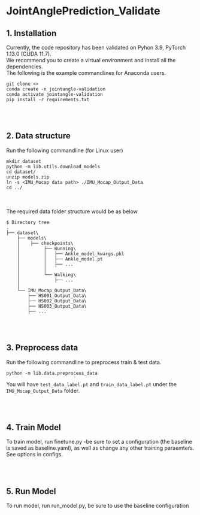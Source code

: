 # JointAnglePrediction_Validate

## 1. Installation
Currently, the code repository has been validated on Pyhon 3.9, PyTorch 1.13.0 (CUDA 11.7). <br>
We recommend you to create a virtual environment and install all the dependencies. <br>
The following is the example commandlines for Anaconda users.

```
git clone <>
conda create -n jointangle-validation
conda activate jointangle-validation
pip install -r requirements.txt
```
<br><br>

## 2. Data structure
Run the following commandline (for Linux user)
```
mkdir dataset
python -m lib.utils.download_models
cd dataset/
unzip models.zip
ln -s <IMU_Mocap data path> ./IMU_Mocap_Output_Data
cd ../
```

<br><br>
The required data folder structure would be as below
```
$ Directory tree
.
├── dataset\
    ├── models\
    │    ├── checkpoints\ 
    │         ├── Running\
    │         │   ├── Ankle_model_kwargs.pkl
    │         │   ├── Ankle_model.pt
    │         │   ├── ...
    │         │
    │         └── Walking\
    │             ├── ...
    │
    └── IMU_Mocap_Output_Data\
        ├── HS001_Output_Data\
        ├── HS002_Output_Data\
        ├── HS003_Output_Data\
        ├── ...
```
<br><br>

## 3. Preprocess data
Run the following commandline to preprocess train & test data. 
``` 
python -m lib.data.preprocess_data
```
You will have `test_data_label.pt` and `train_data_label.pt` under the `IMU_Mocap_Output_Data` folder.

<br><br>

## 4. Train Model
To train model, run finetune.py -be sure to set a configuration (the baseline is saved as baseline.yaml), as well as change any other training paraemters. See options in configs.

<br><br>
## 5. Run Model 
To run model, run run_model.py, be sure to use the baseline configuration
